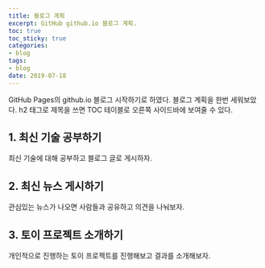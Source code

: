```yaml
---
title: 블로그 계획
excerpt: GitHub github.io 블로그 계획.
toc: true
toc_sticky: true
categories:
- blog
tags:
- blog
date: 2019-07-18
---
```


 GitHub Pages의 github.io 블로그 시작하기로 하였다.
블로그 계획을 한번 세워보았다. h2 태그로 제목을 쓰면
TOC 테이블로 오른쪽 사이드바에 보여줄 수 있다.

 ## 1. 최신 기술 공부하기

 최신 기술에 대해 공부하고 블로그 글로 게시하자.

 ## 2. 최신 뉴스 게시하기

 관심있는 뉴스가 나오면 사람들과 공유하고 의견을 나눠보자.

 ## 3. 토이 프로젝트 소개하기

 개인적으로 진행하는 토이 프로젝트를 진행해보고
결과를 소개해보자.